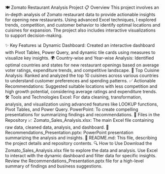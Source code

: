 🍽️ Zomato Restaurant Analysis Project
📋 Overview
This project involves an in-depth analysis of Zomato restaurant data to provide actionable insights for opening new restaurants. Using advanced Excel techniques, I explored trends, competition, and customer behavior to identify optimal locations and cuisines for expansion. The project also includes interactive visualizations to support decision-making.

✨ Key Features
📊 Dynamic Dashboard: Created an interactive dashboard with Pivot Tables, Power Query, and dynamic tile cards using measures to visualize key insights.
🌍 Country-wise and Year-wise Analysis: Identified optimal countries and states for new restaurant openings based on average voter ratings, expenditure trends, and competitive landscape.
🍴 Top Cuisine Analysis: Ranked and analyzed the top 10 cuisines across various countries to understand customer preferences and spending patterns.
✅ Actionable Recommendations: Suggested suitable locations with less competition and high growth potential, considering average ratings and expenditure trends.
🛠️ Tools and Technologies
Excel: For data cleaning, transformation, analysis, and visualization using advanced features like LOOKUP functions, Pivot Tables, and Power Query.
PowerPoint: To create compelling presentations for summarizing findings and recommendations.
📂 Files in the Repository
📈 Zomato_Sales_Analysis.xlsx: The main Excel file containing raw data, cleaned data, analysis, and dashboard.
📑 Recommendations_Presentation.pptx: PowerPoint presentation summarizing the analysis and insights.
📖 README.md: This file, describing the project details and repository contents.
🔍 How to Use
Download the Zomato_Sales_Analysis.xlsx file to explore the data and analysis.
Use Excel to interact with the dynamic dashboard and filter data for specific insights.
Review the Recommendations_Presentation.pptx file for a high-level summary of findings and business suggestions.
